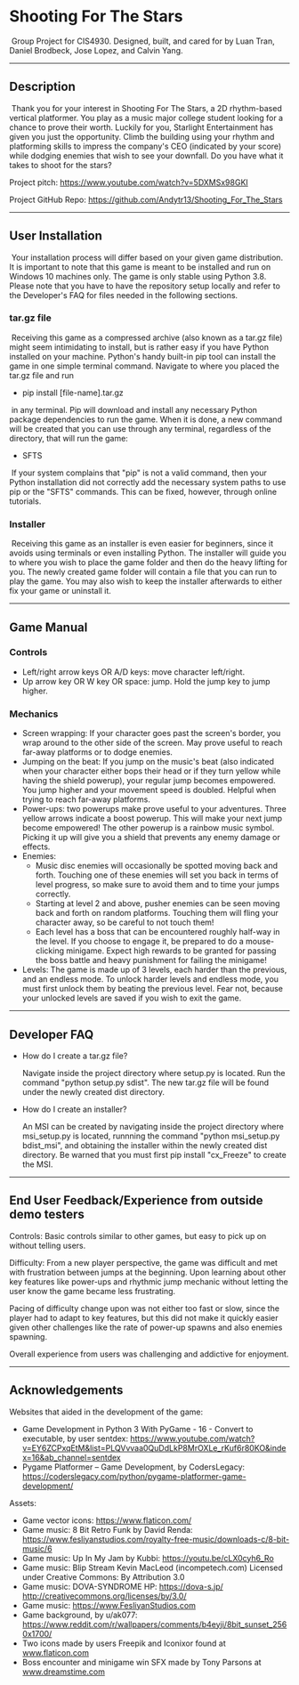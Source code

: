 # Shooting For The Stars

​	Group Project for CIS4930. Designed, built, and cared for by Luan Tran, Daniel Brodbeck, Jose Lopez, and Calvin Yang.

---

## Description

​	Thank you for your interest in Shooting For The Stars, a 2D rhythm-based vertical platformer. You play as a music major college student looking for a chance to prove their worth. Luckily for you, Starlight Entertainment has given you just the opportunity. Climb the building using your rhythm and platforming skills to impress the company's CEO (indicated by your score) while dodging enemies that wish to see your downfall. Do you have what it takes to shoot for the stars?

Project pitch: https://www.youtube.com/watch?v=5DXMSx98GKI

Project GitHub Repo: https://github.com/Andytr13/Shooting_For_The_Stars

---

## User Installation

​	Your installation process will differ based on your given game distribution. It is important to note that this game is meant to be installed and run on Windows 10 machines only. The game is only stable using Python 3.8. Please note that you have to have the repository setup locally and refer to the Developer's FAQ for files needed in the following sections.

### tar.gz file

​	Receiving this game as a compressed archive (also known as a tar.gz file) might seem intimidating to install, but is rather easy if you have Python installed on your machine. Python's handy built-in pip tool can install the game in one simple terminal command. Navigate to where you placed the tar.gz file and run 

- pip install [file-name].tar.gz

​	in any terminal. Pip will download and install any necessary Python package dependencies to run the game. When it is done, a new command will be created that you can use through any terminal, regardless of the directory, that will run the game:

- SFTS

​	If your system complains that "pip" is not a valid command, then your Python installation did not correctly add the necessary system paths to use pip or the "SFTS" commands. This can be fixed, however, through online tutorials.

### Installer

​	Receiving this game as an installer is even easier for beginners, since it avoids using terminals or even installing Python. The installer will guide you to where you wish to place the game folder and then do the heavy lifting for you. The newly created game folder will contain a <Shooting For The Stars.exe> file that you can run to play the game. You may also wish to keep the installer afterwards to either fix your game or uninstall it.

---

## Game Manual

### Controls

- Left/right arrow keys OR A/D keys: move character left/right.
- Up arrow key OR W key OR space: jump. Hold the jump key to jump higher.

### Mechanics

- Screen wrapping: If your character goes past the screen's border, you wrap around to the other side of the screen. May prove useful to reach far-away platforms or to dodge enemies.
- Jumping on the beat: If you jump on the music's beat (also indicated when your character either bops their head or if they turn yellow while having the shield powerup), your regular jump becomes empowered. You jump higher and your movement speed is doubled. Helpful when trying to reach far-away platforms.
- Power-ups: two powerups make prove useful to your adventures. Three yellow arrows indicate a boost powerup. This will make your next jump become empowered! The other powerup is a rainbow music symbol. Picking it up will give you a shield that prevents any enemy damage or effects.
- Enemies:
  - Music disc enemies will occasionally be spotted moving back and forth. Touching one of these enemies will set you back in terms of level progress, so make sure to avoid them and to time your jumps correctly. 
  - Starting at level 2 and above, pusher enemies can be seen moving back and forth on random platforms. Touching them will fling your character away, so be careful to not touch them!
  - Each level has a boss that can be encountered roughly half-way in the level. If you choose to engage it, be prepared to do a mouse-clicking minigame. Expect high rewards to be granted for passing the boss battle and heavy punishment for failing the minigame!
- Levels: The game is made up of 3 levels, each harder than the previous, and an endless mode. To unlock harder levels and endless mode, you must first unlock them by beating the previous level. Fear not, because your unlocked levels are saved if you wish to exit the game.

---

## Developer FAQ

- How do I create a tar.gz file?

  Navigate inside the project directory where setup.py is located. Run the command "python setup.py sdist". The new tar.gz file will be found under the newly created dist directory.

- How do I create an installer?

  An MSI can be created by navigating inside the project directory where msi_setup.py is located, runnning the command "python msi_setup.py bdist_msi", and obtaining the installer within the newly created dist directory. Be warned that you must first pip install "cx_Freeze" to create the MSI.

---
## End User Feedback/Experience from outside demo testers
Controls: Basic controls similar to other games, but easy to pick up on without telling users.

Difficulty: From a new player perspective, the game was difficult and met with frustration between jumps at the beginning. Upon learning about other key features like power-ups and rhythmic jump mechanic without letting the user know the game became less frustrating. 

Pacing of difficulty change upon was not either too fast or slow, since the player had to adapt to key features, but this did not make it quickly easier given other challenges like the rate of power-up spawns and also enemies spawning. 

Overall experience from users was challenging and addictive for enjoyment. 

---

## Acknowledgements

Websites that aided in the development of the game:

- Game Development in Python 3 With PyGame - 16 - Convert to executable, by user sentdex: https://www.youtube.com/watch?v=EY6ZCPxqEtM&list=PLQVvvaa0QuDdLkP8MrOXLe_rKuf6r80KO&index=16&ab_channel=sentdex
- Pygame Platformer – Game Development, by CodersLegacy: https://coderslegacy.com/python/pygame-platformer-game-development/

Assets:

- Game vector icons: https://www.flaticon.com/
- Game music: 8 Bit Retro Funk by David Renda: https://www.fesliyanstudios.com/royalty-free-music/downloads-c/8-bit-music/6
- Game music: Up In My Jam by Kubbi: https://youtu.be/cLX0cyh6_Ro
- Game music: Blip Stream Kevin MacLeod (incompetech.com)
Licensed under Creative Commons: By Attribution 3.0
- Game music: DOVA-SYNDROME HP: https://dova-s.jp/
http://creativecommons.org/licenses/by/3.0/
- Game music: https://www.FesliyanStudios.com
- Game background, by u/ak077: https://www.reddit.com/r/wallpapers/comments/b4eyji/8bit_sunset_2560x1700/
- Two icons made by users Freepik and Iconixor found at www.flaticon.com
- Boss encounter and minigame win SFX made by Tony Parsons at www.dreamstime.com
